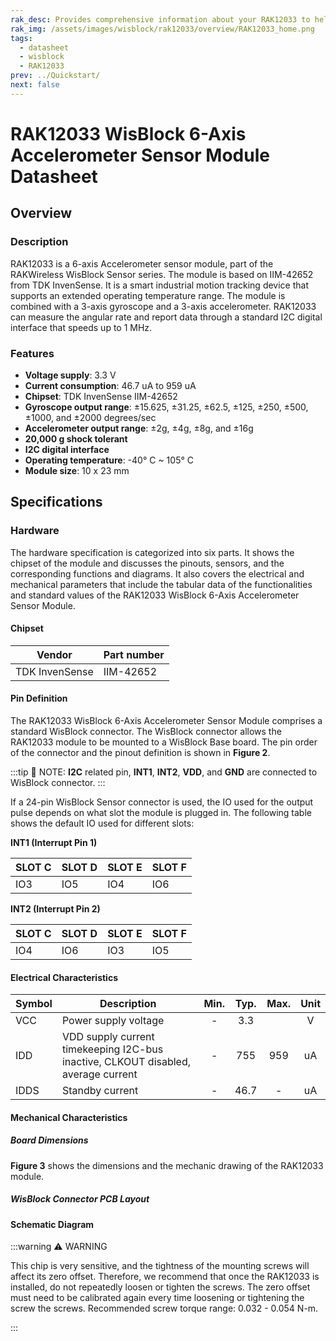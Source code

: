 ```yaml
---
rak_desc: Provides comprehensive information about your RAK12033 to help you use it. This information includes technical specifications, characteristics, and requirements, and it also discusses the device components.
rak_img: /assets/images/wisblock/rak12033/overview/RAK12033_home.png
tags:
  - datasheet
  - wisblock
  - RAK12033
prev: ../Quickstart/
next: false
---
```


# RAK12033 WisBlock 6-Axis Accelerometer Sensor Module Datasheet

## Overview

<rk-img
  src="/assets/images/wisblock/rak12033/datasheet/rak12033.png"
  width="30%"
  caption="RAK12033 WisBlock 6-Axis Accelerometer Sensor Module"
/>

### Description

RAK12033 is a 6-axis Accelerometer sensor module, part of the RAKWireless WisBlock Sensor series. The module is based on IIM-42652 from TDK InvenSense. It is a smart industrial motion tracking device that supports an extended operating temperature range. The module is combined with a 3-axis gyroscope and a 3-axis accelerometer. RAK12033 can measure the angular rate and report data through a standard I2C digital interface that speeds up to 1 MHz.

### Features 
* **Voltage supply**: 3.3&nbsp;V
* **Current consumption**: 46.7&nbsp;uA to 959&nbsp;uA
* **Chipset**: TDK InvenSense IIM-42652
* **Gyroscope output range**: ±15.625, ±31.25, ±62.5, ±125, ±250, ±500, ±1000, and ±2000 degrees/sec
* **Accelerometer output range**: ±2g, ±4g, ±8g, and ±16g
* **20,000&nbsp;g shock tolerant**
* **I2C digital interface**
* **Operating temperature**: -40°&nbsp;C ~ 105°&nbsp;C
* **Module size**: 10 x 23&nbsp;mm


## Specifications

### Hardware

The hardware specification is categorized into six parts. It shows the chipset of the module and discusses the pinouts, sensors, and the corresponding functions and diagrams. It also covers the electrical and mechanical parameters that include the tabular data of the functionalities and standard values of the RAK12033 WisBlock 6-Axis Accelerometer Sensor Module.

#### Chipset
| Vendor         | Part number |
| -------------- | ----------- |
| TDK InvenSense | IIM-42652   |

#### Pin Definition

The RAK12033 WisBlock 6-Axis Accelerometer Sensor Module comprises a standard WisBlock connector. The WisBlock connector allows the RAK12033 module to be mounted to a WisBlock Base board. The pin order of the connector and the pinout definition is shown in **Figure 2**.

<rk-img
  src="/assets/images/wisblock/rak12033/datasheet/RAK12033-pinout.svg"
  width="60%"
  caption="RAK12033 pinout diagram"
/>

:::tip 📝 NOTE:
**I2C** related pin, **INT1**, **INT2**, **VDD**, and **GND** are connected to WisBlock connector.
:::

If a 24-pin WisBlock Sensor connector is used, the IO used for the output pulse depends on what slot the module is plugged in. The following table shows the default IO used for different slots:

**INT1 (Interrupt Pin 1)**  
  
| SLOT C | SLOT D | SLOT E | SLOT F |
| ------ | ------ | ------ | ------ |
| IO3    | IO5    | IO4    | IO6    |


**INT2 (Interrupt Pin 2)**  
  
| SLOT C | SLOT D | SLOT E | SLOT F |
| ------ | ------ | ------ | ------ |
| IO4    | IO6    | IO3    | IO5    |


#### Electrical Characteristics
  
| Symbol | Description                                                                       | Min.  | Typ.  | Max.  | Unit  |
| ------ | --------------------------------------------------------------------------------- | :---: | :---: | :---: | :---: |
| VCC    | Power supply voltage                                                              |   -   |  3.3  |       |   V   |
| IDD    | VDD supply current timekeeping I2C-bus inactive, CLKOUT disabled, average current |   -   |  755  |  959  |  uA   |
| IDDS   | Standby current                                                                   |   -   | 46.7  |   -   |  uA   |


#### Mechanical Characteristics

##### Board Dimensions

**Figure 3** shows the dimensions and the mechanic drawing of the RAK12033 module.

<rk-img
  src="/assets/images/wisblock/rak12033/datasheet/board-dimensions.png"
  width="60%"
  caption="RAK12033 mechanical dimensions"
/>

##### WisBlock Connector PCB Layout

<rk-img
  src="/assets/images/wisblock/rak12033/datasheet/wisblock-connector.png"
  width="100%"
  caption="WisBlock Connector PCB footprint and recommendations"
/>

#### Schematic Diagram

<rk-img
  src="/assets/images/wisblock/rak12033/datasheet/rak12033-schematic.jpg"
  width="100%"
  caption="RAK12033 schematic diagram"
/>

<rk-img
  src="/assets/images/wisblock/rak12033/datasheet/rak12033-axes.jpg"
  width="40%"
  caption="Definition of coordinate system of RAK12033 WisBlock 6-Axis Sensor Module"
/>

:::warning ⚠️ WARNING

This chip is very sensitive, and the tightness of the mounting screws will affect its zero offset. Therefore, we recommend that once the RAK12033 is installed, do not repeatedly loosen or tighten the screws. The zero offset must need to be calibrated again every time loosening or tightening the screw the screws. Recommended screw torque range: 0.032 - 0.054 N-m.

:::


